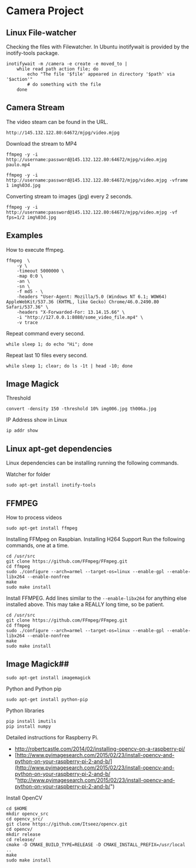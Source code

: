 # Camera Project


## Linux File-watcher

Checking the files with Filewatcher.
In Ubuntu inotifywait is provided by the inotify-tools package.


	inotifywait -m /camera -e create -e moved_to |
		while read path action file; do
			echo "The file '$file' appeared in directory '$path' via '$action'"
			# do something with the file
		done

## Camera Stream

The video steam can be found in the URL.
 
	http://145.132.122.80:64672/mjpg/video.mjpg

Download the stream to MP4

	ffmpeg -y -i http://username:password@145.132.122.80:64672/mjpg/video.mjpg  paulo.mp4

	ffmpeg -y -i http://username:password@145.132.122.80:64672/mjpg/video.mjpg -vframe 1 img%03d.jpg 


Converting stream to images (jpg) every 2 seconds.

	ffmpeg -y -i http://username:password@145.132.122.80:64672/mjpg/video.mjpg -vf fps=1/2 img%03d.jpg


## Examples

How to execute ffmpeg.

	ffmpeg  \
		-y \
		-timeout 5000000 \
		-map 0:0 \
		-an \
		-sn \
		-f md5 - \
		-headers "User-Agent: Mozilla/5.0 (Windows NT 6.1; WOW64) AppleWebKit/537.36 (KHTML, like Gecko) Chrome/46.0.2490.80 Safari/537.36" \
		-headers "X-Forwarded-For: 13.14.15.66" \
		-i "http://127.0.0.1:8080/some_video_file.mp4" \
		-v trace

Repeat command every second.

	while sleep 1; do echo "Hi"; done

Repeat last 10 files every second.

	while sleep 1; clear; do ls -1t | head -10; done


## Image Magick 

Threshold

	convert -density 150 -threshold 10% img006.jpg th006a.jpg

IP Address show in Linux 

	ip addr show


## Linux apt-get dependencies 

Linux dependencies can be installing running the following commands.

Watcher for folder

	sudo apt-get install inotify-tools


## FFMPEG ##

How to process videos

	sudo apt-get install ffmpeg 

Installing FFMpeg on Raspbian. Installing H264 Support
Run the following commands, one at a time.

	cd /usr/src
	git clone https://github.com/FFmpeg/FFmpeg.git
	cd ffmpeg
	sudo ./configure --arch=armel --target-os=linux --enable-gpl --enable-libx264 --enable-nonfree
	make
	sudo make install

Install FFMPEG. Add lines similar to the `--enable-libx264`  for anything else installed above. This may take a REALLY long time, so be patient.

	cd /usr/src
	git clone https://github.com/FFmpeg/FFmpeg.git
	cd ffmpeg
	sudo ./configure --arch=armel --target-os=linux --enable-gpl --enable-libx264 --enable-nonfree
	make
	sudo make install

## Image Magick##

	sudo apt-get install imagemagick

Python and Python pip

	sudo apt-get install python-pip

Python libraries 

	pip install imutils
	pip install numpy

Detailed instructions for Raspberry Pi.

- http://robertcastle.com/2014/02/installing-opencv-on-a-raspberry-pi/
- [http://www.pyimagesearch.com/2015/02/23/install-opencv-and-python-on-your-raspberry-pi-2-and-b/](http://www.pyimagesearch.com/2015/02/23/install-opencv-and-python-on-your-raspberry-pi-2-and-b/ "http://www.pyimagesearch.com/2015/02/23/install-opencv-and-python-on-your-raspberry-pi-2-and-b/")



Install OpenCV

	cd $HOME
	mkdir opencv_src
	cd opencv_src/
	git clone https://github.com/Itseez/opencv.git
	cd opencv/
	mkdir release
	cd release/
	cmake -D CMAKE_BUILD_TYPE=RELEASE -D CMAKE_INSTALL_PREFIX=/usr/local ..
	make
	sudo make install



